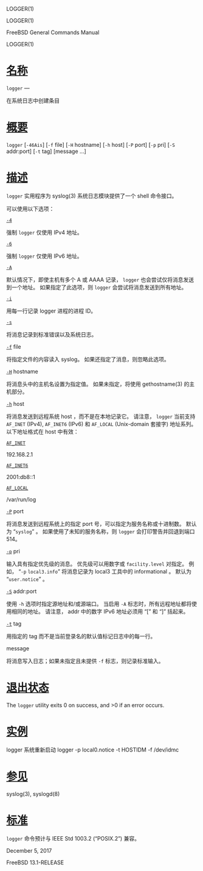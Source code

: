   LOGGER(1)  

LOGGER(1)

FreeBSD General Commands Manual

LOGGER(1)

[名称](#__u540D___u79F0_)
=======================

`logger` —

在系统日志中创建条目

[概要](#__u6982___u8981_)
=======================

`logger` \[`-46Ais`\] \[`-f` file\] \[`-H` hostname\] \[`-h` host\] \[`-P` port\] \[`-p` pri\] \[`-S` addr:port\] \[`-t` tag\] \[message ...\]

[描述](#__u63CF___u8FF0_)
=======================

`logger` 实用程序为 syslog(3) 系统日志模块提供了一个 shell 命令接口。

可以使用以下选项：

[`-4`](#4)

强制 `logger` 仅使用 IPv4 地址。

[`-6`](#6)

强制 `logger` 仅使用 IPv6 地址。

[`-A`](#A)

默认情况下，即使主机有多个 A 或 AAAA 记录， `logger` 也会尝试仅将消息发送到一个地址。 如果指定了此选项，则 `logger` 会尝试将消息发送到所有地址。

[`-i`](#i)

用每一行记录 logger 进程的进程 ID。

[`-s`](#s)

将消息记录到标准错误以及系统日志。

[`-f`](#f) file

将指定文件的内容读入 syslog。 如果还指定了消息，则忽略此选项。

[`-H`](#H) hostname

将消息头中的主机名设置为指定值。 如果未指定，将使用 gethostname(3) 的主机部分。

[`-h`](#h) host

将消息发送到远程系统 host ，而不是在本地记录它。 请注意， `logger` 当前支持 `AF_INET` (IPv4), `AF_INET6` (IPv6) 和 `AF_LOCAL` (Unix-domain 套接字) 地址系列。 以下地址格式在 host 中有效：

[`AF_INET`](#AF_INET)

192.168.2.1

[`AF_INET6`](#AF_INET6)

2001:db8::1

[`AF_LOCAL`](#AF_LOCAL)

/var/run/log

[`-P`](#P) port

将消息发送到远程系统上的指定 port 号，可以指定为服务名称或十进制数。 默认为 “`syslog`” 。 如果使用了未知的服务名称，则 `logger` 会打印警告并回退到端口 514。

[`-p`](#p) pri

输入具有指定优先级的消息。 优先级可以用数字或 `facility.level` 对指定。 例如， “`-p` `local3.info`” 将消息记录为 local3 工具中的 informational 。 默认为 “`user.notice`” 。

[`-S`](#S) addr:port

使用 `-h` 选项时指定源地址和/或源端口。 当启用 `-A` 标志时，所有远程地址都将使用相同的地址。 请注意， addr 中的数字 IPv6 地址必须用 “\[” 和 “\]” 括起来。

[`-t`](#t) tag

用指定的 tag 而不是当前登录名的默认值标记日志中的每一行。

message

将消息写入日志；如果未指定且未提供 `-f` 标志，则记录标准输入。

[退出状态](#__u9000___u51FA___u72B6___u6001_)
=========================================

The `logger` utility exits 0 on success, and >0 if an error occurs.

[实例](#__u5B9E___u4F8B_)
=======================

logger 系统重新启动 logger -p local0.notice -t HOSTIDM -f /dev/idmc 

[参见](#__u53C2___u89C1_)
=======================

syslog(3), syslogd(8)

[标准](#__u6807___u51C6_)
=======================

`logger` 命令预计与 IEEE Std 1003.2 (“POSIX.2”) 兼容。

December 5, 2017

FreeBSD 13.1-RELEASE